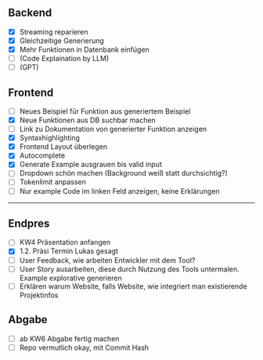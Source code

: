 ## Backend
- [x] Streaming reparieren
- [x] Gleichzeitige Generierung
- [x] Mehr Funktionen in Datenbank einfügen
- [ ] (Code Explaination by LLM)
- [ ] (GPT)

## Frontend
- [ ] Neues Beispiel für Funktion aus generiertem Beispiel
- [x] Neue Funktionen aus DB suchbar machen
- [ ] Link zu Dokumentation von generierter Funktion anzeigen
- [x] Syntaxhighlighting
- [x] Frontend Layout überlegen
- [x] Autocomplete
- [x] Generate Example ausgrauen bis valid input
- [ ] Dropdown schön machen (Background weiß statt durchsichtig?)
- [ ] Tokenlimit anpassen
- [ ] Nur example Code im linken Feld anzeigen, keine Erklärungen

-------------------------------------------------------------------------------

## Endpres
- [ ] KW4 Präsentation anfangen
- [x] 1.2. Präsi Termin Lukas gesagt
- [ ] User Feedback, wie arbeiten Entwickler mit dem Tool?
- [ ] User Story ausarbeiten, diese durch Nutzung des Tools untermalen. Example explorative generieren
- [ ] Erklären warum Website, falls Website, wie integriert man existierende Projektinfos

## Abgabe
- [ ] ab KW6 Abgabe fertig machen
- [ ] Repo vermutlich okay, mit Commit Hash
